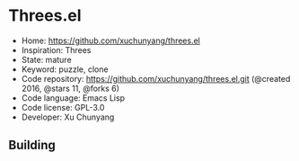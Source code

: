 # Threes.el

- Home: https://github.com/xuchunyang/threes.el
- Inspiration: Threes
- State: mature
- Keyword: puzzle, clone
- Code repository: https://github.com/xuchunyang/threes.el.git (@created 2016, @stars 11, @forks 6)
- Code language: Emacs Lisp
- Code license: GPL-3.0
- Developer: Xu Chunyang

## Building
